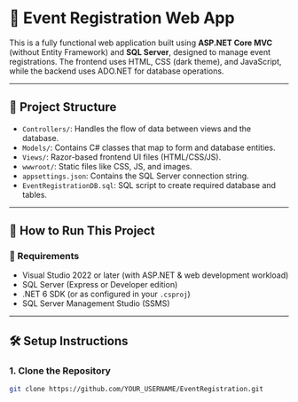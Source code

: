 # 🎉 Event Registration Web App

This is a fully functional web application built using **ASP.NET Core MVC** (without Entity Framework) and **SQL Server**, designed to manage event registrations. The frontend uses HTML, CSS (dark theme), and JavaScript, while the backend uses ADO.NET for database operations.

---

## 📁 Project Structure

- `Controllers/`: Handles the flow of data between views and the database.
- `Models/`: Contains C# classes that map to form and database entities.
- `Views/`: Razor-based frontend UI files (HTML/CSS/JS).
- `wwwroot/`: Static files like CSS, JS, and images.
- `appsettings.json`: Contains the SQL Server connection string.
- `EventRegistrationDB.sql`: SQL script to create required database and tables.

---

## 🚀 How to Run This Project

### 📌 Requirements

- Visual Studio 2022 or later (with ASP.NET & web development workload)
- SQL Server (Express or Developer edition)
- .NET 6 SDK (or as configured in your `.csproj`)
- SQL Server Management Studio (SSMS)

---

## 🛠️ Setup Instructions

### 1. Clone the Repository

```bash
git clone https://github.com/YOUR_USERNAME/EventRegistration.git
